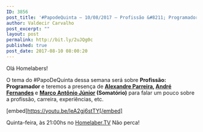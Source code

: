 ```yaml
---
ID: 3856
post_title: '#PapodeQuinta – 10/08/2017 – Profissão &#8211; Programador'
author: Valdecir Carvalho
post_excerpt: ""
layout: post
permalink: http://bit.ly/2uJQg0c
published: true
post_date: 2017-08-10 08:00:20
---
```

Olá Homelabers!

O tema do #PapoDeQuinta dessa semana será sobre <strong>Profissão: Programador </strong>e teremos a presença de <b><a href="https://www.linkedin.com/in/alexandre-parreira-41148910/" target="_blank" rel="noopener">Alexandre Parreira</a>, </b><strong><a href="https://www.linkedin.com/in/andfernand/" target="_blank" rel="noopener">André Fernandes</a> </strong>e <strong><a href="https://www.linkedin.com/in/somatorio/" target="_blank" rel="noopener">Marco Antônio Júnior</a> (Somatório)</strong> para falar um pouco sobre a profissão, carreira, experiências, etc.

[embed]https://youtu.be/leA2gj6stTY[/embed]

Quinta-feira, às 21:00hs no <a href="http://youtube.com/homelaberbrasil-tv" target="_blank" rel="noopener">Homelaber.TV</a> Não perca!